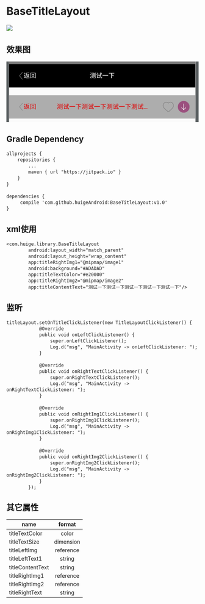 # BaseTitleLayout


[![](https://jitpack.io/v/huigeAndroid/BaseTitleLayout.svg)](https://jitpack.io/#huigeAndroid/BaseTitleLayout)

## 效果图
![效果图](./img/img.png)

## Gradle Dependency
```
allprojects {
    repositories {
        ...
        maven { url "https://jitpack.io" }
    }
}

dependencies {
     compile 'com.github.huigeAndroid:BaseTitleLayout:v1.0'
}
```

## xml使用
```
<com.huige.library.BaseTitleLayout
        android:layout_width="match_parent"
        android:layout_height="wrap_content"
        app:titleRightImg1="@mipmap/image1"
        android:background="#ADADAD"
        app:titleTextColor="#e20000"
        app:titleRightImg2="@mipmap/image2"
        app:titleContentText="测试一下测试一下测试一下测试一下测试一下"/>
```

## 监听
```
titleLayout.setOnTitleClickListener(new TitleLayoutClickListener() {
            @Override
            public void onLeftClickListener() {
                super.onLeftClickListener();
                Log.d("msg", "MainActivity -> onLeftClickListener: ");
            }

            @Override
            public void onRightTextClickListener() {
                super.onRightTextClickListener();
                Log.d("msg", "MainActivity -> onRightTextClickListener: ");
            }

            @Override
            public void onRightImg1ClickListener() {
                super.onRightImg1ClickListener();
                Log.d("msg", "MainActivity -> onRightImg1ClickListener: ");
            }

            @Override
            public void onRightImg2ClickListener() {
                super.onRightImg2ClickListener();
                Log.d("msg", "MainActivity -> onRightImg2ClickListener: ");
            }
        });
```

## 其它属性
|      name        | format    |
| ---------------- | :--:      |
| titleTextColor   | color     |
| titleTextSize    | dimension |
| titleLeftImg     | reference |
| titleLeftText1   | string    |
| titleContentText | string    |
| titleRightImg1   | reference |
| titleRightImg2   | reference |
| titleRightText   | string    |

